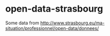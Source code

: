 open-data-strasbourg
====================

Some data from http://www.strasbourg.eu/ma-situation/professionnel/open-data/donnees/
